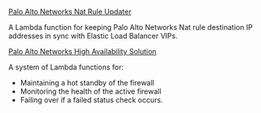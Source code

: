 [Palo Alto Networks Nat Rule Updater](nat.md)

A Lambda function for keeping Palo Alto Networks Nat rule destination IP addresses in sync with Elastic Load Balancer VIPs.

  
[Palo Alto Networks High Availability Solution](ha.md)
  
A system of Lambda functions for:
 * Maintaining a hot standby of the firewall 
 * Monitoring the health of the active firewall
 * Failing over if a failed status check occurs.  


